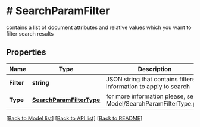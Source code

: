 # # SearchParamFilter
contains a list of document attributes and relative values which you want to filter search results

## Properties 


Name | Type | Description | Notes
------------ | ------------- | ------------- | -------------
**Filter**| **string** | JSON string that contains filters information to apply to search  |
**Type**| [**SearchParamFilterType**](SearchParamFilterType.md) |  for more information please, see Model/SearchParamFilterType.php  | [optional] [default to SEARCHPARAMFILTERTYPE_TERM]


[[Back to Model list]](../../README.md#models) [[Back to API list]](../../README.md#endpoints) [[Back to README]](../../README.md)

